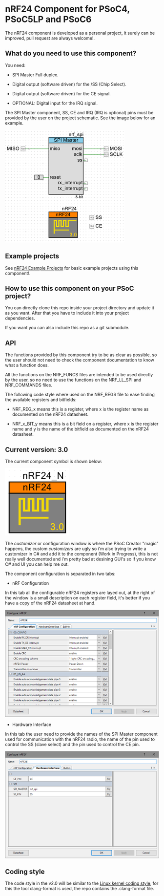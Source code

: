 # nRF24 Component for PSoC4, PSoC5LP and PSoC6

The nRF24 component is developed as a personal project, it surely can be improved, pull request are always welcome!.

## What do you need to use this component?

You need:
- SPI Master Full duplex.
- Digital output (software driven) for the /SS (Chip Select).
- Digital output (software driven) for the CE signal.

- OPTIONAL: Digital input for the IRQ signal.

The SPI Master component, SS, CE and IRQ (IRQ is optional) pins must be provided by the user on the project schematic. See the image below for an example.

![nRF24_sch_example](img/nRF24_sch_example_v3.png)

## Example projects

See [nRF24 Example Projects](https://github.com/C47D/nRF24_Example_Projects) for basic example projects using this component!.

## How to use this component on your PSoC project?

You can directly clone this repo inside your project directory and update it as you want. After that you have to include it into your project dependencies.

If you want you can also include this repo as a git submodule.

## API

The functions provided by this component try to be as clear as possible, so the user should not need to check the component documentation to know what a function does.

All the functions on the NRF_FUNCS files are intended to be used directly by the user, so no need to use the functions on the NRF_LL_SPI and NRF_COMMANDS files.

The following code style where used on the NRF_REGS file to ease finding the available registers and bitfields:

- NRF_REG_x means this is a register, where x is the register name as documented on the nRF24 datasheet.

- NRF_x_BIT_y means this is a bit field on a register, where x is the register name and y is the name of the bitfield as documented on the nRF24 datasheet.

## Current version: 3.0

The current component symbol is shown below:

![Component](img/v3_0.png)

The *customizer* or configuration window is where the PSoC Creator "magic" happens, the custom *customizers* are ugly so i'm also trying to write a customizer in C# and add it to the component (Work in Progress), this is not really well documented and i'm pretty bad at desining GUI's so if you know C# and UI you can help me out.


The component configuration is separated in two tabs:


- nRF Configuration

In this tab all the configurable nRF24 registers are layed out, at the right of the window is a small description on each register field, it's better if you have a copy of the nRF24 datasheet at hand.

![nRF_Configuration](img/nRF24_conf_v3.png)

- Hardware Interface

In this tab the user need to provide the names of the SPI Master component used for communication with the nRF24 radio, the name of the pin used to control the SS (slave select) and the pin used to control the CE pin.

![nRF_SPI](img/nRF24_spi_v3.png)

## Coding style

The code style in the v2.0 will be similar to the [Linux kernel coding style](https://www.kernel.org/doc/html/v4.10/process/coding-style.html), for this the tool clang-format is used, the repo contains the .clang-format file.
